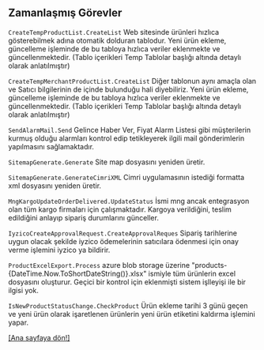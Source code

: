 ## Zamanlaşmış Görevler

`CreateTempProductList.CreateList` Web sitesinde ürünleri hızlıca gösterebilmek adına otomatik dolduran tablodur. Yeni ürün ekleme, güncelleme işleminde de bu tabloya hızlıca veriler eklenmekte ve güncellenmektedir. (Tablo içerikleri Temp Tablolar başlığı altında detaylı olarak anlatılmıştır)
  
`CreateTempMerchantProductList.CreateList` Diğer tablonun aynı amaçla olan ve Satıcı bilgilerinin de içinde bulunduğu hali diyebiliriz. Yeni ürün ekleme, güncelleme işleminde de bu tabloya hızlıca veriler eklenmekte ve güncellenmektedir. (Tablo içerikleri Temp Tablolar başlığı altında detaylı olarak anlatılmıştır)
  
`SendAlarmMail.Send` Gelince Haber Ver, Fiyat Alarm Listesi gibi müşterilerin kurmuş olduğu alarmları kontrol edip tetikleyerek ilgili mail gönderimlerin yapılmasını sağlamaktadır.
  
`SitemapGenerate.Generate` Site map dosyasını yeniden üretir.
  
`SitemapGenerate.GenerateCimriXML` Cimri uygulamasının istediği formatta xml dosyasını yeniden üretir.
  
`MngKargoUpdateOrderDelivered.UpdateStatus` İsmi mng ancak entegrasyon olan tüm kargo firmaları için çalışmaktadır. Kargoya verildiğini, teslim edildiğini anlayıp sipariş durumlarını günceller.
  
`IyzicoCreateApprovalRequest.CreateApprovalReques` Sipariş tarihlerine uygun olacak şekilde iyzico ödemelerinin satıcılara ödenmesi için onay verme işlemini iyzico ya bildirir.
  
`ProductExcelExport.Process` azure blob storage üzerine "products-{DateTime.Now.ToShortDateString()}.xlsx" ismiyle tüm ürünlerin excel dosyasını oluşturur. Geçici bir kontrol için eklenmişti sistem işlleyişi ile bir ilgisi yok.
  
`IsNewProductStatusChange.CheckProduct` Ürün ekleme tarihi 3 günü geçen ve yeni ürün olarak işaretlenen ürünlerin yeni ürün etiketini kaldırma işlemini yapar.


[[Ana sayfaya dön!]](README.md)

